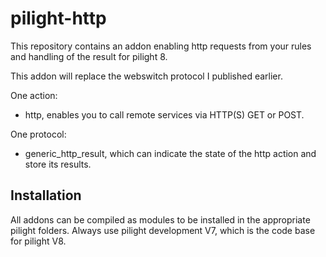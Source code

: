 # pilight-http
This repository contains an addon enabling http requests from your rules and handling of the result for pilight 8.

This addon will replace the webswitch protocol I published earlier.

One action:

* http, enables you to call remote services via HTTP(S) GET or POST.

One protocol:

* generic_http_result, which can indicate the state of the http action and store its results.


## Installation
All addons can be compiled as modules to be installed in the appropriate pilight folders. 
Always use pilight development V7, which is the code base for pilight V8.

